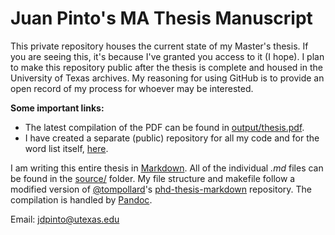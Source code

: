 # Juan Pinto's MA Thesis Manuscript

This private repository houses the current state of my Master's thesis. If you are seeing this, it's because I've granted you access to it (I hope). I plan to make this repository public after the thesis is complete and housed in the University of Texas archives. My reasoning for using GitHub is to provide an open record of my process for whoever may be interested.

**Some important links:**

- The latest compilation of the PDF can be found in [output/thesis.pdf](output/thesis.pdf).
- I have created a separate (public) repository for all my code and for the word list itself, [here](https://github.com/juandpinto/opus-lemmas).

I am writing this entire thesis in [Markdown](https://daringfireball.net/projects/markdown/). All of the individual *.md* files can be found in the [source/](source/) folder. My file structure and makefile follow a modified version of [@tompollard](https://github.com/tompollard)'s [phd-thesis-markdown](https://github.com/tompollard/phd_thesis_markdown) repository. The compilation is handled by [Pandoc](https://pandoc.org).

Email: [jdpinto@utexas.edu](mailto:jdpinto@utexas.edu)
